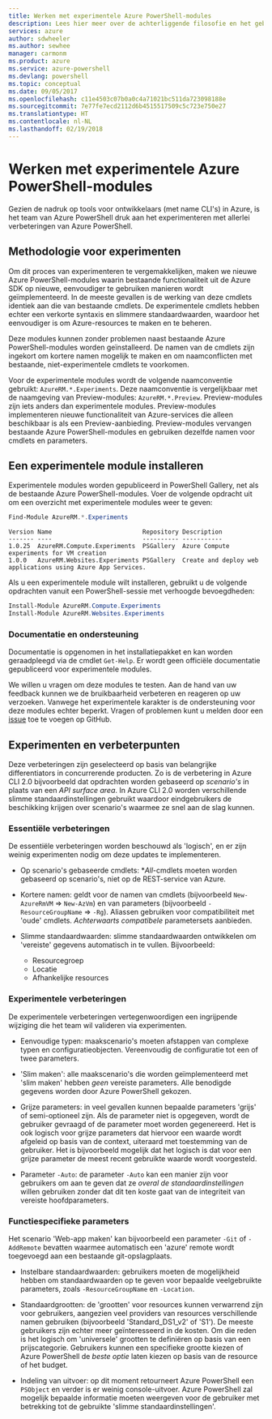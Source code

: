 ```yaml
---
title: Werken met experimentele Azure PowerShell-modules
description: Lees hier meer over de achterliggende filosofie en het gebruik van experimentele Azure PowerShell-modules.
services: azure
author: sdwheeler
ms.author: sewhee
manager: carmonm
ms.product: azure
ms.service: azure-powershell
ms.devlang: powershell
ms.topic: conceptual
ms.date: 09/05/2017
ms.openlocfilehash: c11e4503c07b0a0c4a71021bc511da723098188e
ms.sourcegitcommit: 7e77fe7ecd2112d6b4515517509c5c723e750e27
ms.translationtype: HT
ms.contentlocale: nl-NL
ms.lasthandoff: 02/19/2018
---
```

# <a name="using-experimental-azure-powershell-modules"></a>Werken met experimentele Azure PowerShell-modules

Gezien de nadruk op tools voor ontwikkelaars (met name CLI's) in Azure, is het team van Azure PowerShell druk aan het experimenteren met allerlei verbeteringen van Azure PowerShell.

## <a name="experimentation-methodology"></a>Methodologie voor experimenten

Om dit proces van experimenteren te vergemakkelijken, maken we nieuwe Azure PowerShell-modules waarin bestaande functionaliteit uit de Azure SDK op nieuwe, eenvoudiger te gebruiken manieren wordt geïmplementeerd. In de meeste gevallen is de werking van deze cmdlets identiek aan die van bestaande cmdlets. De experimentele cmdlets hebben echter een verkorte syntaxis en slimmere standaardwaarden, waardoor het eenvoudiger is om Azure-resources te maken en te beheren.

Deze modules kunnen zonder problemen naast bestaande Azure PowerShell-modules worden geïnstalleerd. De namen van de cmdlets zijn ingekort om kortere namen mogelijk te maken en om naamconflicten met bestaande, niet-experimentele cmdlets te voorkomen.

Voor de experimentele modules wordt de volgende naamconventie gebruikt: `AzureRM.*.Experiments`. Deze naamconventie is vergelijkbaar met de naamgeving van Preview-modules: `AzureRM.*.Preview`. Preview-modules zijn iets anders dan experimentele modules. Preview-modules implementeren nieuwe functionaliteit van Azure-services die alleen beschikbaar is als een Preview-aanbieding. Preview-modules vervangen bestaande Azure PowerShell-modules en gebruiken dezelfde namen voor cmdlets en parameters.

## <a name="how-to-install-an-experimental-module"></a>Een experimentele module installeren

Experimentele modules worden gepubliceerd in PowerShell Gallery, net als de bestaande Azure PowerShell-modules. Voer de volgende opdracht uit om een overzicht met experimentele modules weer te geven:

```powershell
Find-Module AzureRM.*.Experiments
```

```Output
Version Name                         Repository Description
------- ----                         ---------- -----------
1.0.25  AzureRM.Compute.Experiments  PSGallery  Azure Compute experiments for VM creation
1.0.0   AzureRM.Websites.Experiments PSGallery  Create and deploy web applications using Azure App Services.
```

Als u een experimentele module wilt installeren, gebruikt u de volgende opdrachten vanuit een PowerShell-sessie met verhoogde bevoegdheden:

```powershell
Install-Module AzureRM.Compute.Experiments
Install-Module AzureRM.Websites.Experiments
```

### <a name="documentation-and-support"></a>Documentatie en ondersteuning

Documentatie is opgenomen in het installatiepakket en kan worden geraadpleegd via de cmdlet `Get-Help`. Er wordt geen officiële documentatie gepubliceerd voor experimentele modules.

We willen u vragen om deze modules te testen. Aan de hand van uw feedback kunnen we de bruikbaarheid verbeteren en reageren op uw verzoeken. Vanwege het experimentele karakter is de ondersteuning voor deze modules echter beperkt. Vragen of problemen kunt u melden door een [issue](https://github.com/Azure/azure-powershell/issues) toe te voegen op GitHub.

## <a name="experiments-and-areas-of-improvement"></a>Experimenten en verbeterpunten

Deze verbeteringen zijn geselecteerd op basis van belangrijke differentiators in concurrerende producten. Zo is de verbetering in Azure CLI 2.0 bijvoorbeeld dat opdrachten worden gebaseerd op _scenario's_ in plaats van een _API surface area_.
In Azure CLI 2.0 worden verschillende slimme standaardinstellingen gebruikt waardoor eindgebruikers de beschikking krijgen over scenario's waarmee ze snel aan de slag kunnen.

### <a name="core-improvements"></a>Essentiële verbeteringen

De essentiële verbeteringen worden beschouwd als 'logisch', en er zijn weinig experimenten nodig om deze updates te implementeren.

- Op scenario's gebaseerde cmdlets: **All*-cmdlets moeten worden gebaseerd op scenario's, niet op de REST-service van Azure.

- Kortere namen: geldt voor de namen van cmdlets (bijvoorbeeld `New-AzureRmVM` => `New-AzVm`) en van parameters (bijvoorbeeld `-ResourceGroupName` => `-Rg`). Aliassen gebruiken voor compatibiliteit met 'oude' cmdlets. _Achterwaarts compatibele_ parametersets aanbieden.

- Slimme standaardwaarden: slimme standaardwaarden ontwikkelen om 'vereiste' gegevens automatisch in te vullen. Bijvoorbeeld:
  - Resourcegroep
  - Locatie
  - Afhankelijke resources

### <a name="experimental-improvements"></a>Experimentele verbeteringen

De experimentele verbeteringen vertegenwoordigen een ingrijpende wijziging die het team wil valideren via experimenten.

- Eenvoudige typen: maakscenario's moeten afstappen van complexe typen en configuratieobjecten. Vereenvoudig de configuratie tot een of twee parameters.

- 'Slim maken': alle maakscenario's die worden geïmplementeerd met 'slim maken' hebben _geen_ vereiste parameters. Alle benodigde gegevens worden door Azure PowerShell gekozen.

- Grijze parameters: in veel gevallen kunnen bepaalde parameters 'grijs' of semi-optioneel zijn. Als de parameter niet is opgegeven, wordt de gebruiker gevraagd of de parameter moet worden gegenereerd. Het is ook logisch voor grijze parameters dat hiervoor een waarde wordt afgeleid op basis van de context, uiteraard met toestemming van de gebruiker.
  Het is bijvoorbeeld mogelijk dat het logisch is dat voor een grijze parameter de meest recent gebruikte waarde wordt voorgesteld.

- Parameter `-Auto`: de parameter `-Auto` kan een manier zijn voor gebruikers om aan te geven dat ze _overal de standaardinstellingen_ willen gebruiken zonder dat dit ten koste gaat van de integriteit van vereiste hoofdparameters.

### <a name="feature-specific-switches"></a>Functiespecifieke parameters

Het scenario 'Web-app maken' kan bijvoorbeeld een parameter `-Git` of `-AddRemote` bevatten waarmee automatisch een 'azure' remote wordt toegevoegd aan een bestaande git-opslagplaats.

- Instelbare standaardwaarden: gebruikers moeten de mogelijkheid hebben om standaardwaarden op te geven voor bepaalde veelgebruikte parameters, zoals `-ResourceGroupName` en `-Location`.

- Standaardgrootten: de 'grootten' voor resources kunnen verwarrend zijn voor gebruikers, aangezien veel providers van resources verschillende namen gebruiken (bijvoorbeeld 'Standard\_DS1\_v2' of 'S1'). De meeste gebruikers zijn echter meer geïnteresseerd in de kosten. Om die reden is het logisch om 'universele' grootten te definiëren op basis van een prijscategorie. Gebruikers kunnen een specifieke grootte kiezen of Azure PowerShell de _beste optie_ laten kiezen op basis van de resource of het budget.

- Indeling van uitvoer: op dit moment retourneert Azure PowerShell een `PSObject` en verder is er weinig console-uitvoer. Azure PowerShell zal mogelijk bepaalde informatie moeten weergeven voor de gebruiker met betrekking tot de gebruikte 'slimme standaardinstellingen'.
